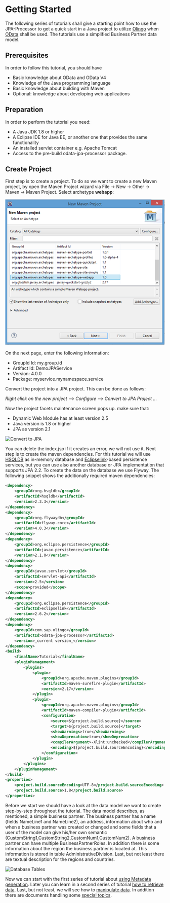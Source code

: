 # Getting Started
The following series of tutorials shall give a starting point how to use the JPA-Processor to get a quick start in a Java project to utilize [Olingo](https://olingo.apache.org/doc/odata4/index.html) when [OData](http://www.odata.org/) shall be used. The tutorials use a simplified Business Partner data model.

## Prerequisites
In order to follow this tutorial, you should have
* Basic knowledge about OData and OData V4
* Knowledge of the Java programming language
* Basic knowledge about building with Maven
* Optional: knowledge about developing web applications

## Preparation
In order to perform the tutorial you need:
* A Java JDK 1.8 or higher
* A Eclipse IDE for Java EE, or another one that provides the same functionality
* An installed servlet container e.g. Apache Tomcat
* Access to the pre-build odata-jpa-processor package.

## Create Project
First step is to create a project. To do so we want to create a new Maven project, by open the Maven Project wizard via File -> New -> Other -> Maven -> Maven Project. Select archetype **webapp**:

![Maven Project Archetype](CreateProject/MavenProjectArchetype.png)

On the next page, enter the following information:
* GroupId Id: my.group.id
* Artifact Id: DemoJPAService
* Version: 4.0.0
* Package: myservice.mynamespace.service

Convert the project into a JPA project. This can be done as follows:

_Right click on the new project --> Configure --> Convert to JPA Project ..._

Now the project facets maintenance screen pops up. make sure that:
* Dynamic Web Module has at least version 2.5
* Java version is 1.8 or higher
* JPA as version 2.1

![Convert to JPA](CreateProject/ConvertJPAProject.png)

You can delete the index.jsp if it creates an error, we will not use it. Next step is to create the maven dependencies. For this tutorial we will use [HSQLDB](http://hsqldb.org/) as in-memory database and [Eclipselink](http://www.eclipse.org/eclipselink/)-based persistence services, but you can use also another database or JPA implementation that supports JPA 2.2. To create the data on the database we use Flyway. The following snippet shows the additionally required maven dependencies:
```XML
<dependency>
	<groupId>org.hsqldb</groupId>
	<artifactId>hsqldb</artifactId>
	<version>2.3.3</version>
</dependency>
<dependency>
	<groupId>org.flywaydb</groupId>
	<artifactId>flyway-core</artifactId>
	<version>4.0.3</version>
</dependency>
<dependency>
	<groupId>org.eclipse.persistence</groupId>
	<artifactId>javax.persistence</artifactId>
	<version>2.1.0</version>
</dependency>
<dependency>
	<groupId>javax.servlet</groupId>
	<artifactId>servlet-api</artifactId>
	<version>2.5</version>
	<scope>provided</scope>
</dependency>
<dependency>
	<groupId>org.eclipse.persistence</groupId>
	<artifactId>eclipselink</artifactId>
	<version>2.6.2</version>
</dependency>
<dependency>
	<groupId>com.sap.olingo</groupId>
	<artifactId>odata-jpa-processor</artifactId>
	<version>_current version_</version>
</dependency>
<build>
	<finalName>Tutorial</finalName>
	<pluginManagement>
		<plugins>
			<plugin>
				<groupId>org.apache.maven.plugins</groupId>
				<artifactId>maven-surefire-plugin</artifactId>
				<version>2.17</version>
			</plugin>
			<plugin>
				<groupId>org.apache.maven.plugins</groupId>
				<artifactId>maven-compiler-plugin</artifactId>
				<configuration>
					<source>${project.build.source}</source>
					<target>${project.build.source}</target>
					<showWarnings>true</showWarnings>
					<showDeprecation>true</showDeprecation>
					<compilerArgument>-Xlint:unchecked</compilerArgument>
					<encoding>${project.build.sourceEncoding}</encoding>
				</configuration>
			</plugin>
		</plugins>
	</pluginManagement>
</build>
<properties>
	<project.build.sourceEncoding>UTF-8</project.build.sourceEncoding>
	<project.build.source>1.8</project.build.source>
</properties>
```
Before we start we should have a look at the data model we want to create step-by-step throughout the tutorial. The data model describes, as mentioned, a simple business partner. The business partner has a name (fields NameLine1 and NameLine2), an address, information about who and when a business partner was created or changed and some fields that a user of the model can give his/her own semantic (CustomString1,CustomString2,CustomNum1,CustomNum2). A business partner can have multiple BusinessPartnerRoles. In addition there is some information about the region the business partner is located at. This information is stored in table AdministrativeDivision. Last, but not least there are textual description for the regions and countries.

![Database Tables ](Model/DBTable.png)

Now we can start with the first series of tutorial about [using Metadata generation](../Metadata/1-0-Overview.md). Later you can learn in a second series of tutorial [how to retrieve data](../RetrieveData/2-0-Overview.md). Last, but not least, we will see how to [manipulate data](../ChangeData/3-0-Overview.md).
In addition there are documents handling some [special topics](../SpecialTopics/4-0-Overview.md).
